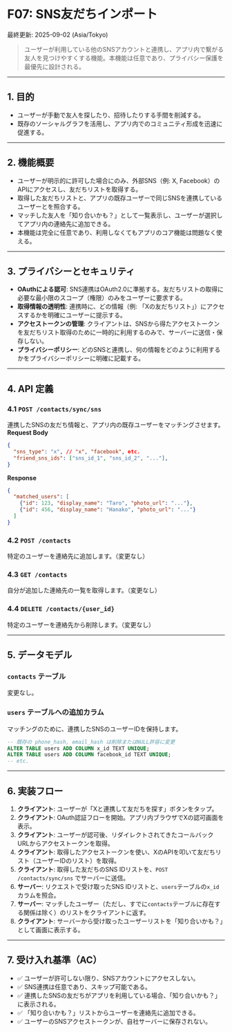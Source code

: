 # F07: SNS友だちインポート

最終更新: 2025-09-02 (Asia/Tokyo)

> ユーザーが利用している他のSNSアカウントと連携し、アプリ内で繋がる友人を見つけやすくする機能。本機能は任意であり、プライバシー保護を最優先に設計される。

---

## 1. 目的
- ユーザーが手動で友人を探したり、招待したりする手間を削減する。
- 既存のソーシャルグラフを活用し、アプリ内でのコミュニティ形成を迅速に促進する。

---

## 2. 機能概要
- ユーザーが明示的に許可した場合にのみ、外部SNS（例: X, Facebook）のAPIにアクセスし、友だちリストを取得する。
- 取得した友だちリストと、アプリの既存ユーザーで同じSNSを連携しているユーザーとを照合する。
- マッチした友人を「知り合いかも？」として一覧表示し、ユーザーが選択してアプリ内の連絡先に追加できる。
- 本機能は完全に任意であり、利用しなくてもアプリのコア機能は問題なく使える。

---

## 3. プライバシーとセキュリティ

- **OAuthによる認可**: SNS連携はOAuth2.0に準拠する。友だちリストの取得に必要な最小限のスコープ（権限）のみをユーザーに要求する。
- **取得情報の透明性**: 連携時に、どの情報（例: 「Xの友だちリスト」）にアクセスするかを明確にユーザーに提示する。
- **アクセストークンの管理**: クライアントは、SNSから得たアクセストークンを友だちリスト取得のために一時的に利用するのみで、サーバーに送信・保存しない。
- **プライバシーポリシー**: どのSNSと連携し、何の情報をどのように利用するかをプライバシーポリシーに明確に記載する。

---

## 4. API 定義

### 4.1 `POST /contacts/sync/sns`
連携したSNSの友だち情報と、アプリ内の既存ユーザーをマッチングさせます。
**Request Body**
```json
{
  "sns_type": "x", // "x", "facebook", etc.
  "friend_sns_ids": ["sns_id_1", "sns_id_2", "..."],
}
```
**Response**
```json
{
  "matched_users": [
    {"id": 123, "display_name": "Taro", "photo_url": "..."},
    {"id": 456, "display_name": "Hanako", "photo_url": "..."}
  ]
}
```

### 4.2 `POST /contacts`
特定のユーザーを連絡先に追加します。（変更なし）

### 4.3 `GET /contacts`
自分が追加した連絡先の一覧を取得します。（変更なし）

### 4.4 `DELETE /contacts/{user_id}`
特定のユーザーを連絡先から削除します。（変更なし）

---

## 5. データモデル

### `contacts` テーブル
変更なし。

### `users` テーブルへの追加カラム
マッチングのために、連携したSNSのユーザーIDを保持します。
```sql
-- 既存の phone_hash, email_hash は削除またはNULL許容に変更
ALTER TABLE users ADD COLUMN x_id TEXT UNIQUE;
ALTER TABLE users ADD COLUMN facebook_id TEXT UNIQUE;
-- etc.
```

---

## 6. 実装フロー

1.  **クライアント**: ユーザーが「Xと連携して友だちを探す」ボタンをタップ。
2.  **クライアント**: OAuth認証フローを開始。アプリ内ブラウザでXの認可画面を表示。
3.  **クライアント**: ユーザーが認可後、リダイレクトされてきたコールバックURLからアクセストークンを取得。
4.  **クライアント**: 取得したアクセストークンを使い、XのAPIを叩いて友だちリスト（ユーザーIDのリスト）を取得。
5.  **クライアント**: 取得した友だちのSNS IDリストを、`POST /contacts/sync/sns` でサーバーに送信。
6.  **サーバー**: リクエストで受け取ったSNS IDリストと、`users`テーブルの`x_id`カラムを照合。
7.  **サーバー**: マッチしたユーザー（ただし、すでに`contacts`テーブルに存在する関係は除く）のリストをクライアントに返す。
8.  **クライアント**: サーバーから受け取ったユーザーリストを「知り合いかも？」として画面に表示する。

---

## 7. 受け入れ基準（AC）
- ✅ ユーザーが許可しない限り、SNSアカウントにアクセスしない。
- ✅ SNS連携は任意であり、スキップ可能である。
- ✅ 連携したSNSの友だちがアプリを利用している場合、「知り合いかも？」に表示される。
- ✅ 「知り合いかも？」リストからユーザーを連絡先に追加できる。
- ✅ ユーザーのSNSアクセストークンが、自社サーバーに保存されない。

